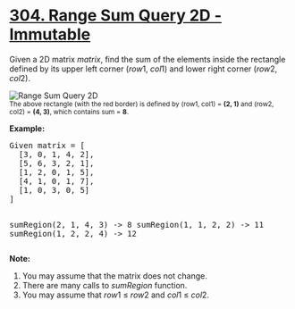 <h1 class="title__20p2"><a href="https://leetcode-cn.com/problems/range-sum-query-2d-immutable/">304. Range Sum Query 2D - Immutable</a></h1>

<div class="notranslate"><p>Given a 2D matrix <i>matrix</i>, find the sum of the elements inside the rectangle defined by its upper left corner (<i>row</i>1, <i>col</i>1) and lower right corner (<i>row</i>2, <i>col</i>2).</p>

<p>
<img alt="Range Sum Query 2D" border="0" src="https://leetcode-cn.com/static/images/courses/range_sum_query_2d.png"><br>
<small>The above rectangle (with the red border) is defined by (row1, col1) = <b>(2, 1)</b> and (row2, col2) = <b>(4, 3)</b>, which contains sum = <b>8</b>.</small>
</p>

<p><b>Example:</b><br>
</p><pre>Given matrix = [
  [3, 0, 1, 4, 2],
  [5, 6, 3, 2, 1],
  [1, 2, 0, 1, 5],
  [4, 1, 0, 1, 7],
  [1, 0, 3, 0, 5]
]

sumRegion(2, 1, 4, 3) -&gt; 8
sumRegion(1, 1, 2, 2) -&gt; 11
sumRegion(1, 2, 2, 4) -&gt; 12
</pre>
<p></p>

<p><b>Note:</b><br>
</p><ol>
<li>You may assume that the matrix does not change.</li>
<li>There are many calls to <i>sumRegion</i> function.</li>
<li>You may assume that <i>row</i>1 ≤ <i>row</i>2 and <i>col</i>1 ≤ <i>col</i>2.</li>
</ol>
<p></p></div>